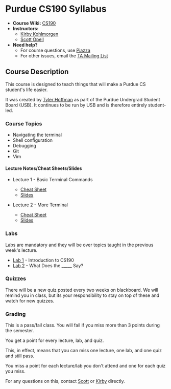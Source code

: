 # Purdue CS190 Syllabus

* **Course Wiki:** [CS190](http://courses.cs.purdue.edu/cs19000:fall14:start)
* **Instructors:**
    + [Kirby Kohlmorgen](mailto:kirby@purdue.edu)
    + [Scott Opell](mailto:sopell@purdue.edu)
* **Need help?**
    + For course questions, use [Piazza](https://piazza.com/class/hz7luhvej2a4d0)
    + For other issues, email the [TA Mailing List](mailto:cs190-tools-ta@cs.purdue.edu)

## Course Description

This course is designed to teach things that will make a Purdue CS student's life easier.

It was created by [Tyler Hoffman](https://github.com/tyhoff) as part of the Purdue Undergrad Student Board (USB).
It continues to be run by USB and is therefore entirely student-led.

### Course Topics

* Navigating the terminal
* Shell configuration
* Debugging
* Git
* Vim

#### Lecture Notes/Cheat Sheets/Slides

* Lecture 1 - Basic Terminal Commands
    + [Cheat Sheet](https://github.com/purduecs190/syllabus/blob/master/lecture01-basic-terminal-commands.md)
    + [Slides](https://docs.google.com/presentation/d/1ie2kzFa5exW57Xh6T_0ITiaVvn-Z3tJMycR7T5Pid_Y/edit?usp=sharing)

* Lecture 2 - More Terminal
    + [Cheat Sheet](https://github.com/purduecs190/syllabus/blob/master/lecture02-more-terminal.md)
    + [Slides](https://docs.google.com/presentation/d/1nXfy5ABaViVmoe_AbzI5mWezLXk3YhoWfLpJiazFh5w/edit?usp=sharing)

### Labs

Labs are mandatory and they will be over topics taught in the previous week's lecture.

* [Lab 1](https://github.com/PurdueCS190/lab1) - Introduction to CS190
* [Lab 2](https://github.com/PurdueCS190/lab2) - What Does the _____ Say?

### Quizzes

There will be a new quiz posted every two weeks on blackboard. We will remind you in class, but its your responsibility to stay on top of these and watch for new quizzes.

### Grading

This is a pass/fail class. You will fail if you miss more than 3 points during the semester.

You get a point for every lecture, lab, and quiz.

This, in effect, means that you can miss one lecture, one lab, and one quiz and still pass.

You miss a point for each lecture/lab you don't attend and one for each quiz you miss.

For any questions on this, contact [Scott](mailto:sopell@purdue.edu) or [Kirby](mailto:kirby@purdue.edu) directly.
